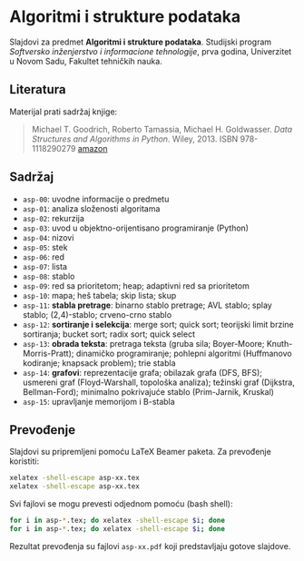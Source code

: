 # Algoritmi i strukture podataka

Slajdovi za predmet **Algoritmi i strukture podataka**. Studijski program
*Softversko inženjerstvo i informacione tehnologije*, prva godina, Univerzitet 
u Novom Sadu, Fakultet tehničkih nauka.

## Literatura

Materijal prati sadržaj knjige:

> Michael T. Goodrich, Roberto Tamassia, Michael H. Goldwasser. 
> *Data Structures and Algorithms in Python*. Wiley, 2013. ISBN 978-1118290279
> [amazon](https://www.amazon.com/Structures-Algorithms-Python-Michael-Goodrich/dp/1118290275)


## Sadržaj

* `asp-00`: uvodne informacije o predmetu
* `asp-01`: analiza složenosti algoritama
* `asp-02`: rekurzija
* `asp-03`: uvod u objektno-orijentisano programiranje (Python)
* `asp-04`: nizovi
* `asp-05`: stek
* `asp-06`: red
* `asp-07`: lista
* `asp-08`: stablo
* `asp-09`: red sa prioritetom; heap; adaptivni red sa prioritetom
* `asp-10`: mapa; heš tabela; skip lista; skup
* `asp-11`: **stabla pretrage**: binarno stablo pretrage; AVL stablo; splay stablo; (2,4)-stablo; crveno-crno stablo
* `asp-12`: **sortiranje i selekcija**: merge sort; quick sort; teorijski limit brzine sortiranja; bucket sort; radix sort; quick select
* `asp-13`: **obrada teksta**: pretraga teksta (gruba sila; Boyer-Moore; Knuth-Morris-Pratt); dinamičko programiranje; pohlepni algoritmi (Huffmanovo kodiranje; knapsack problem); trie stabla
* `asp-14`: **grafovi**: reprezentacije grafa; obilazak grafa (DFS, BFS); usmereni graf (Floyd-Warshall, topološka analiza); težinski graf (Dijkstra, Bellman-Ford); minimalno pokrivajuće stablo (Prim-Jarnik, Kruskal)
* `asp-15`: upravljanje memorijom i B-stabla


## Prevođenje

Slajdovi su pripremljeni pomoću LaTeX Beamer paketa. Za prevođenje koristiti:
```bash
xelatex -shell-escape asp-xx.tex
xelatex -shell-escape asp-xx.tex
```

Svi fajlovi se mogu prevesti odjednom pomoću (bash shell):
```bash
for i in asp-*.tex; do xelatex -shell-escape $i; done
for i in asp-*.tex; do xelatex -shell-escape $i; done
```

Rezultat prevođenja su fajlovi `asp-xx.pdf` koji predstavljaju gotove slajdove.
